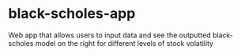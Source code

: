 # black-scholes-app
Web app that allows users to input data and see the outputted black-scholes model on the right for different levels of stock volatility
